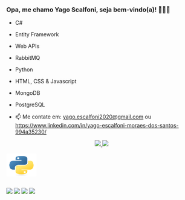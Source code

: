 ### Opa, me chamo Yago Scalfoni, seja bem-vindo(a)! 👋👋👋

- C#
- Entity Framework
- Web APIs
- RabbitMQ
- Python
- HTML, CSS & Javascript
- MongoDB
- PostgreSQL

- 📫 Me contate em: yago.escalfoni2020@gmail.com ou https://www.linkedin.com/in/yago-escalfoni-moraes-dos-santos-994a35230/

<div align="center">
  <a href="https://github.com/yagoscalfoni">
  <img height="180em" src="https://github-readme-stats.vercel.app/api?username=yagoscalfoni&show_icons=true&theme=merko&include_all_commits=true&count_private=true"/>
  <img height="180em" src="https://github-readme-stats.vercel.app/api/top-langs/?username=yagoscalfoni&layout=compact&langs_count=7&theme=merko"/>
</div>
  
  <div style="display: inline_block"><br>
  <img align="center" alt="Yago-Python" height="60" width="80" src="https://raw.githubusercontent.com/devicons/devicon/master/icons/python/python-original.svg">
</div>
  
  ##
  
  <div> 
  <a href="https://www.instagram.com/yagoscalfoni_/" target="_blank"><img src="https://img.shields.io/badge/-Instagram-%23E4405F?style=for-the-badge&logo=instagram&logoColor=white" target="_blank"></a>
  <a href = "mailto:yago.escalfoni2020@gmail.com"><img src="https://img.shields.io/badge/Gmail-D14836?style=for-the-badge&logo=gmail&logoColor=white" target="_blank"></a>
  <a href="https://www.linkedin.com/in/yago-escalfoni-moraes-dos-santos-994a35230/" target="_blank"><img src="https://img.shields.io/badge/-LinkedIn-%230077B5?style=for-the-badge&logo=linkedin&logoColor=white" target="_blank"></a> 
      <a href="https://www.codewars.com/users/YagoScalfoni" target="_blank"><img src="https://img.shields.io/badge/Codewars-B1361E?style=for-the-badge&logo=Codewars&logoColor=white" target="_blank"></a> 

</div>
